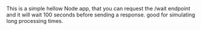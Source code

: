 This is a simple hellow Node app, that you can request the /wait endpoint and it will wait 100 seconds before sending a response. good for simulating long processing times. 